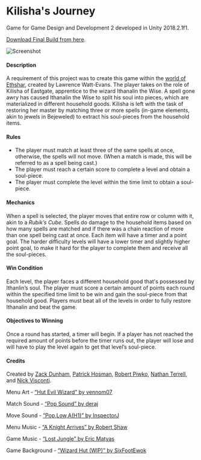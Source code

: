 # Kilisha's Journey
Game for Game Design and Development 2 developed in Unity 2018.2.1f1.

[Download Final Build from here](https://drive.google.com/file/d/1J-zD9KQ_ARiBFI_5zygGwIIFcnPstoxX/view?usp=sharing).

![Screenshot](https://raw.githubusercontent.com/zsd7200/GDD2UnityGame/master/screenshot.png?token=ABSa1MdJj7_R3G2eS3iB1lCwnenPLPkzks5cKAH5wA%3D%3D "Screenshot taken from 1.0 release.")

#### Description
A requirement of this project was to create this game within the [world of Ethshar](http://www.ethshar.com/), created by Lawrence Watt-Evans. 
The player takes on the role of Kilisha of Eastgate, apprentice to the wizard Ithanalin the Wise. A spell gone awry has caused Ithanalin the Wise to split his soul into pieces, which are materialized in different household goods. Kilisha is left with the task of restoring her master by matching three or more spells (in-game elements, akin to jewels in Bejeweled) to extract his soul-pieces from the household items.

#### Rules
- The player must match at least three of the same spells at once, otherwise, the spells will not move. (When a match is made, this will be referred to as a spell being cast.)
- The player must reach a certain score to complete a level and obtain a soul-piece.
- The player must complete the level within the time limit to obtain a soul-piece.

#### Mechanics
When a spell is selected, the player moves that entire row or column with it, akin to a _Rubik’s Cube_. Spells do damage to the household items based on how many spells are matched and if there was a chain reaction of more than one spell being cast at once. Each item will have a timer and a point goal. The harder difficulty levels will have a lower timer and slightly higher point goal, to make it hard for the player to complete them and receive all the soul-pieces.

#### Win Condition
Each level, the player faces a different household good that's possessed by Ithanlin’s soul. The player must score a certain amount of points each round within the specified time limit to be win and gain the soul-piece from that household good. Players must beat all of the levels in order to fully restore Ithanalin and beat the game.

#### Objectives to Winning
Once a round has started, a timer will begin. If a player has not reached the required amount of points before the timer runs out, the player will lose and will have to play the level again to get that level’s soul-piece.

#### Credits
Created by [Zack Dunham](https://github.com/zsd7200), [Patrick Hosman](https://github.com/pjh9488), [Robert Piwko](https://github.com/Peekz1025), [Nathan Terrell](https://github.com/nat7611), and [Nick Visconti](https://github.com/nickvisc956).

Menu Art - [“Hut Evil Wizard” by vennom07](https://www.deviantart.com/vennom07/art/Hut-evil-wizard-292235136)

Match Sound - [“Pop Sound” by deraj](https://freesound.org/people/deraj/sounds/202230/)

Move Sound - [“Pop,Low,A(H1)” by InspectorJ](https://freesound.org/people/InspectorJ/sounds/411639/)

Menu Music - [“A Knight Arrives” by Robert Shaw](http://www.indiegamemusic.com/viewtrack.php?id=746)

Game Music - [“Lost Jungle” by Eric Matyas](https://soundimage.org/fantasywonder/)

Game Background - [“Wizard Hut (WIP)” by SixFootEwok](https://www.deviantart.com/sixfootewok/art/Wizard-Hut-WIP-665028973)
